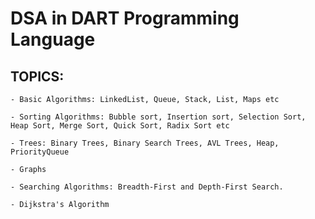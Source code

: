 # DSA in DART Programming Language

## TOPICS:
    - Basic Algorithms: LinkedList, Queue, Stack, List, Maps etc

    - Sorting Algorithms: Bubble sort, Insertion sort, Selection Sort, Heap Sort, Merge Sort, Quick Sort, Radix Sort etc

    - Trees: Binary Trees, Binary Search Trees, AVL Trees, Heap, PriorityQueue

    - Graphs

    - Searching Algorithms: Breadth-First and Depth-First Search.

    - Dijkstra's Algorithm
